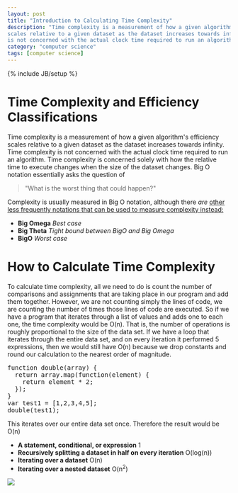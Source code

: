 ```yaml
---
layout: post
title: "Introduction to Calculating Time Complexity"
description: "Time complexity is a measurement of how a given algorithm's efficiency
scales relative to a given dataset as the dataset increases towards infinity. Time complexity
is not concerned with the actual clock time required to run an algorithm."
category: "computer science"
tags: [computer science]
---
```

{% include JB/setup %}

<h1>Time Complexity and Efficiency Classifications</h1>
<p>Time complexity is a measurement of how a given algorithm's efficiency
scales relative to a given dataset as the dataset increases towards infinity. Time complexity
is not concerned with the actual clock time required to run an algorithm. Time
complexity is concerned solely with how the relative time to execute changes
when the size of the dataset changes. Big O notation essentially asks the
question of <blockquote>"What is the worst thing
that could happen?"</blockquote>Complexity is usually measured in Big
O notation, although there <i>are</i>  <a
href="https://www.youtube.com/watch?v=I7p2C4oJygo">other less frequently notations that can
be used to measure complexity instead:</a></p>
<ul>
<li><b>Big Omega</b> <i>Best case</i></li>
<li><b>Big Theta</b> <i>Tight bound between BigO and Big Omega</i></li>
<li><b>BigO</b> <i>Worst case</i></li>
</ul>

<h1>How to Calculate Time Complexity</h1>
To calculate time complexity, all we need to do is count the number of
comparisons and assignments that are taking place in our program and add them
together. However, we are not counting simply the lines of code, we are counting
the number of times those lines of code are executed. So if we have a program
that iterates through a list of values and adds one to each one, the time
complexity would be O(n). That is, the number of operations is roughly
proportional to the size of the data set. If we have a loop that iterates
through the entire data set, and on every iteration it performed 5 expressions,
then we would still have O(n) because we drop constants and round our
calculation to the nearest order of magnitude.</p>

<pre>
function double(array) {
  return array.map(function(element) {
    return element * 2;
  });
}
var test1 = [1,2,3,4,5];
double(test1);
</pre>

<p>This iterates over our entire data set once. Therefore the result would be
O(n)</p>

<ul>
  <li><b>A statement, conditional, or expression</b> 1</li>
  <li><b>Recursively splitting a dataset in half on every iteration</b>
O(log(n))</li>
  <li><b>Iterating over a dataset</b> O(n)</li>
  <li><b>Iterating over a nested dataset</b> O(n<sup>2</sup>)</li>
</ul>

<img src="http://www.college-code.com/blog/wp-content/uploads/2008/05/big_o_table.png"/>
